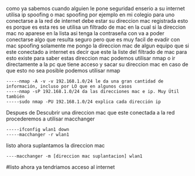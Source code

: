 como ya sabemos cuando alguien le pone seguridad enserio a su internet utilisa ip spoofing o mac spoofing por ejemplo en mi colegio para uno conectarse a la red de internet debe estar su direccion mac registrada esto es porque es esta res se utilisa un filtrado de mac en la cual si la direccion mac no aparese en la lista asi tenga la contraseña con va a poder conectarse algo que resulta seguro pero que es muy facil de evadir con mac spoofing solamente me pongo la direccion mac de algun equipo que si este conectado a internet es decir que este la liste del filtrado de mac para esto existe para saber estas direccion mac podemos utilisar nmap o ir directamente a la pc que tiene acceso y sacar su direccion mac en caso de que esto no sea posible podemos utilisar nmap

	-----nmap -A -v -v 192.168.1.0/24 le da una gran cantidad de información, incluso por LO que en algunos casos
	-----nmap -sP 192.168.1.0/24 da las direcciones mac e ip. Muy Útil también
	-----sudo nmap -PU 192.168.1.0/24 explica cada dirección ip

Despues de Descubrir una direccion mac que este conectada a la red procederemos a utilisar macchanger

	-----ifconfig wlan1 down
	-----macchanger -r wlan1

listo ahora suplantamos la direccion mac

	----macchanger -m [direccion mac suplantacion] wlan1

#listo ahora ya tendriamos acceso al internet	
